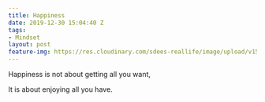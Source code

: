 ```yaml
---
title: Happiness
date: 2019-12-30 15:04:40 Z
tags:
- Mindset
layout: post
feature-img: https://res.cloudinary.com/sdees-reallife/image/upload/v1555658919/sample_feature_img.png
---
```


Happiness is not about getting all you want,

<i class="fa fa-child" style="color:plum"></i>

It is about enjoying all you have.